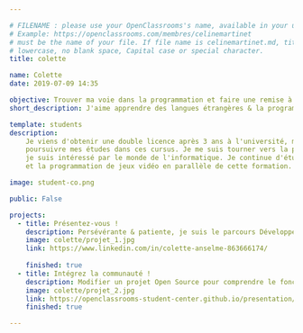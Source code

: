 ```yaml
---

# FILENAME : please use your OpenClassrooms's name, available in your url.
# Example: https://openclassrooms.com/membres/celinemartinet
# must be the name of your file. If file name is celinemartinet.md, title is celinemartinet.
# lowercase, no blank space, Capital case or special character.
title: colette

name: Colette
date: 2019-07-09 14:35

objective: Trouver ma voie dans la programmation et faire une remise à niveau dans le but d'intégrer une école.
short_description: J'aime apprendre des langues étrangères & la programmation m'intéresse.

template: students
description:
    Je viens d'obtenir une double licence après 3 ans à l'université, mais je ne souhaite pas
    poursuivre mes études dans ces cursus. Je me suis tourner vers la programmation car 
    je suis intéressé par le monde de l'informatique. Je continue d'étudier le coréen
	et la programmation de jeux vidéo en parallèle de cette formation.

image: student-co.png

public: False

projects:
  - title: Présentez-vous !
    description: Persévérante & patiente, je suis le parcours Développeur d'Application Python.
    image: colette/projet_1.jpg
    link: https://www.linkedin.com/in/colette-anselme-863666174/
   
    finished: true
  - title: Intégrez la communauté !
    description: Modifier un projet Open Source pour comprendre le fonctionnement de Git, de Github et des pull requests. 
    image: colette/projet_2.jpg
    link: https://openclassrooms-student-center.github.io/presentation/students/colette-anselme.html
    finished: true

---
```

